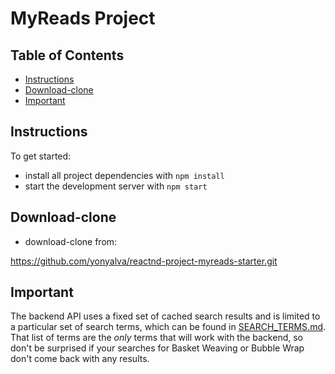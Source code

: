 # MyReads Project

## Table of Contents

* [Instructions](#instructions)
* [Download-clone](#Download-clone)
* [Important](#Important)

## Instructions

To get started:

* install all project dependencies with `npm install`
* start the development server with `npm start`


## Download-clone

* download-clone from:

 https://github.com/yonyalva/reactnd-project-myreads-starter.git


## Important

The backend API uses a fixed set of cached search results and is limited to a particular set of search terms, which can be found in [SEARCH_TERMS.md](SEARCH_TERMS.md). That list of terms are the _only_ terms that will work with the backend, so don't be surprised if your searches for Basket Weaving or Bubble Wrap don't come back with any results.
